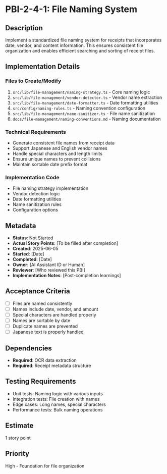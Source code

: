 # PBI-2-4-1: File Naming System

## Description

Implement a standardized file naming system for receipts that incorporates date, vendor, and content information. This
ensures consistent file organization and enables efficient searching and sorting of receipt files.

## Implementation Details

### Files to Create/Modify

1. `src/lib/file-management/naming-strategy.ts` - Core naming logic
2. `src/lib/file-management/vendor-detector.ts` - Vendor name extraction
3. `src/lib/file-management/date-formatter.ts` - Date formatting utilities
4. `src/config/naming-rules.ts` - Naming convention configuration
5. `src/lib/file-management/name-sanitizer.ts` - File name sanitization
6. `docs/file-management/naming-conventions.md` - Naming documentation

### Technical Requirements

- Generate consistent file names from receipt data
- Support Japanese and English vendor names
- Handle special characters and length limits
- Ensure unique names to prevent collisions
- Maintain sortable date prefix format

### Implementation Code

- File naming strategy implementation
- Vendor detection logic
- Date formatting utilities
- Name sanitization rules
- Configuration options

## Metadata

- **Status**: Not Started
- **Actual Story Points**: [To be filled after completion]
- **Created**: 2025-06-05
- **Started**: [Date]
- **Completed**: [Date]
- **Owner**: [AI Assistant ID or Human]
- **Reviewer**: [Who reviewed this PBI]
- **Implementation Notes**: [Post-completion learnings]

## Acceptance Criteria

- [ ] Files are named consistently
- [ ] Names include date, vendor, and amount
- [ ] Special characters are handled properly
- [ ] Names are sortable by date
- [ ] Duplicate names are prevented
- [ ] Japanese text is properly handled

## Dependencies

- **Required**: OCR data extraction
- **Required**: Receipt metadata structure

## Testing Requirements

- Unit tests: Naming logic with various inputs
- Integration tests: File creation with names
- Edge cases: Long names, special characters
- Performance tests: Bulk naming operations

## Estimate

1 story point

## Priority

High - Foundation for file organization
